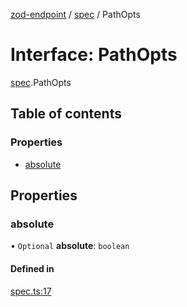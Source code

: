 [zod-endpoint](../README.md) / [spec](../modules/spec.md) / PathOpts

# Interface: PathOpts

[spec](../modules/spec.md).PathOpts

## Table of contents

### Properties

- [absolute](spec.PathOpts.md#absolute)

## Properties

### absolute

• `Optional` **absolute**: `boolean`

#### Defined in

[spec.ts:17](https://github.com/lorefnon/zod-endpoint/blob/ac3c3ce/src/spec.ts#L17)
